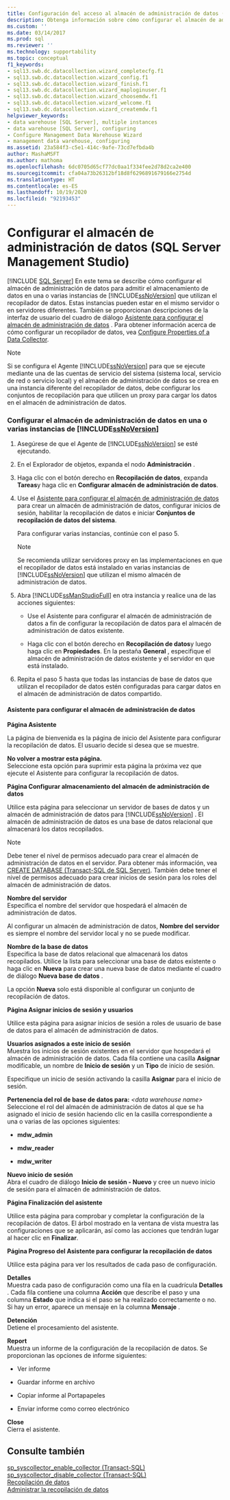 ```yaml
---
title: Configuración del acceso al almacén de administración de datos (SSMS)
description: Obtenga información sobre cómo configurar el almacén de administración de datos para que admita almacenamiento de datos en una o varias instancias de SQL Server que utilizan el recopilador de datos.
ms.custom: ''
ms.date: 03/14/2017
ms.prod: sql
ms.reviewer: ''
ms.technology: supportability
ms.topic: conceptual
f1_keywords:
- sql13.swb.dc.datacollection.wizard_completecfg.f1
- sql13.swb.dc.datacollection.wizard_config.f1
- sql13.swb.dc.datacollection.wizard_finish.f1
- sql13.swb.dc.datacollection.wizard_maploginuser.f1
- sql13.swb.dc.datacollection.wizard_choosemdw.f1
- sql13.swb.dc.datacollection.wizard_welcome.f1
- sql13.swb.dc.datacollection.wizard_createmdw.f1
helpviewer_keywords:
- data warehouse [SQL Server], multiple instances
- data warehouse [SQL Server], configuring
- Configure Management Data Warehouse Wizard
- management data warehouse, configuring
ms.assetid: 23a584f3-c5e1-414c-9afe-73cd7efbda4b
author: MashaMSFT
ms.author: mathoma
ms.openlocfilehash: 6dc0705d65cf77dc0aa1f334fee2d78d2ca2e400
ms.sourcegitcommit: cfa04a73b26312bf18d8f6296891679166e2754d
ms.translationtype: HT
ms.contentlocale: es-ES
ms.lasthandoff: 10/19/2020
ms.locfileid: "92193453"
---
```

# <a name="configure-the-management-data-warehouse-sql-server-management-studio"></a>Configurar el almacén de administración de datos (SQL Server Management Studio)
 [!INCLUDE [SQL Server](../../includes/applies-to-version/sqlserver.md)]
  En este tema se describe cómo configurar el almacén de administración de datos para admitir el almacenamiento de datos en una o varias instancias de [!INCLUDE[ssNoVersion](../../includes/ssnoversion-md.md)] que utilizan el recopilador de datos. Estas instancias pueden estar en el mismo servidor o en servidores diferentes. También se proporcionan descripciones de la interfaz de usuario del cuadro de diálogo [Asistente para configurar el almacén de administración de datos](#Wizard) . Para obtener información acerca de cómo configurar un recopilador de datos, vea [Configure Properties of a Data Collector](../../relational-databases/data-collection/configure-properties-of-a-data-collector.md).  
  
> [!NOTE]  
>  Si se configura el Agente [!INCLUDE[ssNoVersion](../../includes/ssnoversion-md.md)] para que se ejecute mediante una de las cuentas de servicio del sistema (sistema local, servicio de red o servicio local) y el almacén de administración de datos se crea en una instancia diferente del recopilador de datos, debe configurar los conjuntos de recopilación para que utilicen un proxy para cargar los datos en el almacén de administración de datos.  
  
### <a name="configure-the-management-data-warehouse-on-a-single-instance-or-multiple-instances-of-ssnoversion"></a>Configurar el almacén de administración de datos en una o varias instancias de [!INCLUDE[ssNoVersion](../../includes/ssnoversion-md.md)]  
  
1.  Asegúrese de que el Agente de [!INCLUDE[ssNoVersion](../../includes/ssnoversion-md.md)] se esté ejecutando.  
  
2.  En el Explorador de objetos, expanda el nodo **Administración** .  
  
3.  Haga clic con el botón derecho en **Recopilación de datos**, expanda **Tareas**y haga clic en **Configurar almacén de administración de datos**.  
  
4.  Use el [Asistente para configurar el almacén de administración de datos](#Wizard) para crear un almacén de administración de datos, configurar inicios de sesión, habilitar la recopilación de datos e iniciar **Conjuntos de recopilación de datos del sistema**.  
  
     Para configurar varias instancias, continúe con el paso 5.  
  
    > [!NOTE]  
    >  Se recomienda utilizar servidores proxy en las implementaciones en que el recopilador de datos está instalado en varias instancias de [!INCLUDE[ssNoVersion](../../includes/ssnoversion-md.md)] que utilizan el mismo almacén de administración de datos.  
  
5.  Abra [!INCLUDE[ssManStudioFull](../../includes/ssmanstudiofull-md.md)] en otra instancia y realice una de las acciones siguientes:  
  
    -   Use el Asistente para configurar el almacén de administración de datos a fin de configurar la recopilación de datos para el almacén de administración de datos existente.  
  
    -   Haga clic con el botón derecho en **Recopilación de datos**y luego haga clic en **Propiedades**. En la pestaña **General** , especifique el almacén de administración de datos existente y el servidor en que está instalado.  
  
6.  Repita el paso 5 hasta que todas las instancias de base de datos que utilizan el recopilador de datos estén configuradas para cargar datos en el almacén de administración de datos compartido.  

####  <a name="configure-management-data-warehouse-wizard"></a><a name="Wizard"></a> Asistente para configurar el almacén de administración de datos  
 **Página Asistente**  
  
 La página de bienvenida es la página de inicio del Asistente para configurar la recopilación de datos. El usuario decide si desea que se muestre.  
  
 **No volver a mostrar esta página.**  
 Seleccione esta opción para suprimir esta página la próxima vez que ejecute el Asistente para configurar la recopilación de datos.  
  
 **Página Configurar almacenamiento del almacén de administración de datos**  
  
 Utilice esta página para seleccionar un servidor de bases de datos y un almacén de administración de datos para [!INCLUDE[ssNoVersion](../../includes/ssnoversion-md.md)] . El almacén de administración de datos es una base de datos relacional que almacenará los datos recopilados.  
  
> [!NOTE]  
>  Debe tener el nivel de permisos adecuado para crear el almacén de administración de datos en el servidor. Para obtener más información, vea [CREATE DATABASE &#40;Transact-SQL de SQL Server&#41;](../../t-sql/statements/create-database-transact-sql.md). También debe tener el nivel de permisos adecuado para crear inicios de sesión para los roles del almacén de administración de datos.  
  
 **Nombre del servidor**  
 Especifica el nombre del servidor que hospedará el almacén de administración de datos.  
  
 Al configurar un almacén de administración de datos, **Nombre del servidor** es siempre el nombre del servidor local y no se puede modificar.  
  
 **Nombre de la base de datos**  
 Especifica la base de datos relacional que almacenará los datos recopilados. Utilice la lista para seleccionar una base de datos existente o haga clic en **Nueva** para crear una nueva base de datos mediante el cuadro de diálogo **Nueva base de datos** .  
  
 La opción **Nueva** solo está disponible al configurar un conjunto de recopilación de datos.  
  
 **Página Asignar inicios de sesión y usuarios**  
  
 Utilice esta página para asignar inicios de sesión a roles de usuario de base de datos para el almacén de administración de datos.  
  
 **Usuarios asignados a este inicio de sesión**  
 Muestra los inicios de sesión existentes en el servidor que hospedará el almacén de administración de datos. Cada fila contiene una casilla **Asignar** modificable, un nombre de **Inicio de sesión** y un **Tipo** de inicio de sesión.  
  
 Especifique un inicio de sesión activando la casilla **Asignar** para el inicio de sesión.  
  
 **Pertenencia del rol de base de datos para:** *\<data warehouse name>*  
 Seleccione el rol del almacén de administración de datos al que se ha asignado el inicio de sesión haciendo clic en la casilla correspondiente a una o varias de las opciones siguientes:  
  
-   **mdw_admin**  
  
-   **mdw_reader**  
  
-   **mdw_writer**  
  
 **Nuevo inicio de sesión**  
 Abra el cuadro de diálogo **Inicio de sesión - Nuevo** y cree un nuevo inicio de sesión para el almacén de administración de datos.  
  
 **Página Finalización del asistente**  
  
 Utilice esta página para comprobar y completar la configuración de la recopilación de datos. El árbol mostrado en la ventana de vista muestra las configuraciones que se aplicarán, así como las acciones que tendrán lugar al hacer clic en **Finalizar**.  
  
 **Página Progreso del Asistente para configurar la recopilación de datos**  
  
 Utilice esta página para ver los resultados de cada paso de configuración.  
  
 **Detalles**  
 Muestra cada paso de configuración como una fila en la cuadrícula **Detalles** . Cada fila contiene una columna **Acción** que describe el paso y una columna **Estado** que indica si el paso se ha realizado correctamente o no. Si hay un error, aparece un mensaje en la columna **Mensaje** .  
  
 **Detención**  
 Detiene el procesamiento del asistente.  
  
 **Report**  
 Muestra un informe de la configuración de la recopilación de datos. Se proporcionan las opciones de informe siguientes:  
  
-   Ver informe  
  
-   Guardar informe en archivo  
  
-   Copiar informe al Portapapeles  
  
-   Enviar informe como correo electrónico  
  
 **Close**  
 Cierra el asistente.  
  
## <a name="see-also"></a>Consulte también  
 [sp_syscollector_enable_collector &#40;Transact-SQL&#41;](../../relational-databases/system-stored-procedures/sp-syscollector-enable-collector-transact-sql.md)   
 [sp_syscollector_disable_collector &#40;Transact-SQL&#41;](../../relational-databases/system-stored-procedures/sp-syscollector-disable-collector-transact-sql.md)   
 [Recopilación de datos](../../relational-databases/data-collection/data-collection.md)   
 [Administrar la recopilación de datos](../../relational-databases/data-collection/manage-data-collection.md)  
  
